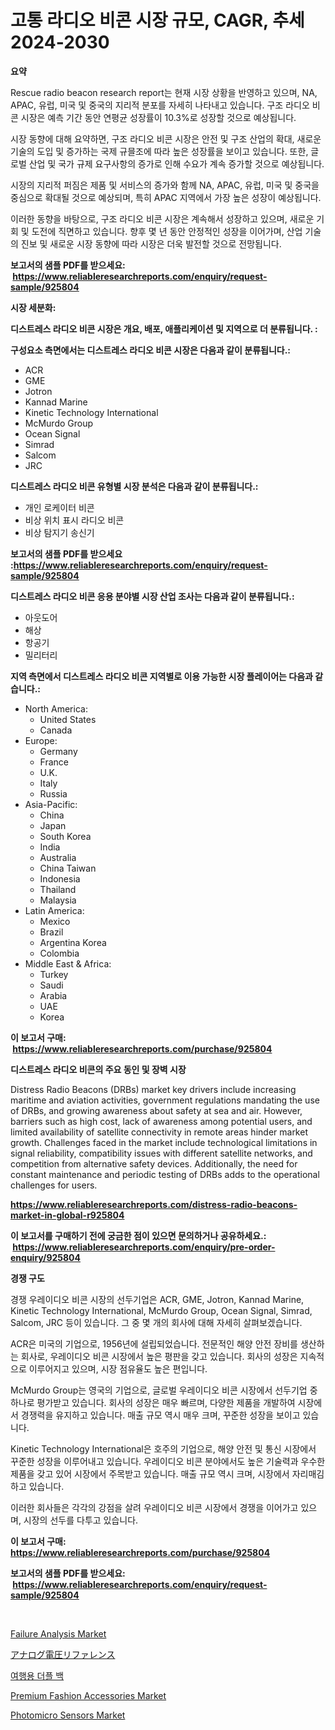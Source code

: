 <p><h1>고통 라디오 비콘 시장 규모, CAGR, 추세 2024-2030</h1></p><p><strong>요약</strong></p>
<p><p>Rescue radio beacon research report는 현재 시장 상황을 반영하고 있으며, NA, APAC, 유럽, 미국 및 중국의 지리적 분포를 자세히 나타내고 있습니다. 구조 라디오 비콘 시장은 예측 기간 동안 연평균 성장률이 10.3%로 성장할 것으로 예상됩니다.</p><p>시장 동향에 대해 요약하면, 구조 라디오 비콘 시장은 안전 및 구조 산업의 확대, 새로운 기술의 도입 및 증가하는 국제 규믈조에 따라 높은 성장률을 보이고 있습니다. 또한, 글로벌 산업 및 국가 규제 요구사항의 증가로 인해 수요가 계속 증가할 것으로 예상됩니다.</p><p>시장의 지리적 퍼짐은 제품 및 서비스의 증가와 함께 NA, APAC, 유럽, 미국 및 중국을 중심으로 확대될 것으로 예상되며, 특히 APAC 지역에서 가장 높은 성장이 예상됩니다.</p><p>이러한 동향을 바탕으로, 구조 라디오 비콘 시장은 계속해서 성장하고 있으며, 새로운 기회 및 도전에 직면하고 있습니다. 향후 몇 년 동안 안정적인 성장을 이어가며, 산업 기술의 진보 및 새로운 시장 동향에 따라 시장은 더욱 발전할 것으로 전망됩니다.</p></p>
<p><strong>보고서의 샘플 PDF를 받으세요: &nbsp;<a href="https://www.reliableresearchreports.com/enquiry/request-sample/925804">https://www.reliableresearchreports.com/enquiry/request-sample/925804</a></strong></p>
<p><strong>시장 세분화:</strong></p>
<p><strong> 디스트레스 라디오 비콘 시장은 개요, 배포, 애플리케이션 및 지역으로 더 분류됩니다. :</strong></p>
<p><strong>구성요소 측면에서는 디스트레스 라디오 비콘 시장은 다음과 같이 분류됩니다.:</strong></p>
<p><ul><li>ACR</li><li>GME</li><li>Jotron</li><li>Kannad Marine</li><li>Kinetic Technology International</li><li>McMurdo Group</li><li>Ocean Signal</li><li>Simrad</li><li>Salcom</li><li>JRC</li></ul></p>
<p><strong> 디스트레스 라디오 비콘 유형별 시장 분석은 다음과 같이 분류됩니다.:</strong></p>
<p><ul><li>개인 로케이터 비콘</li><li>비상 위치 표시 라디오 비콘</li><li>비상 탐지기 송신기</li></ul></p>
<p><strong>보고서의 샘플 PDF를 받으세요 :<a href="https://www.reliableresearchreports.com/enquiry/request-sample/925804">https://www.reliableresearchreports.com/enquiry/request-sample/925804</a></strong></p>
<p><strong> 디스트레스 라디오 비콘 응용 분야별 시장 산업 조사는 다음과 같이 분류됩니다.:</strong></p>
<p><ul><li>아웃도어</li><li>해상</li><li>항공기</li><li>밀리터리</li></ul></p>
<p><strong>지역 측면에서 디스트레스 라디오 비콘 지역별로 이용 가능한 시장 플레이어는 다음과 같습니다.:</strong></p>
<p><ul>
    <li>
        North America:
        <ul>
            <li>United States</li>
            <li>Canada</li>
        </ul>
    </li>
    <li>
        Europe:
        <ul>
            <li>Germany</li>
            <li>France</li>
            <li>U.K.</li>
            <li>Italy</li>
            <li>Russia</li>
        </ul>
    </li>
    <li>
        Asia-Pacific:
        <ul>
            <li>China</li>
            <li>Japan</li>
            <li>South Korea</li>
            <li>India</li>
            <li>Australia</li>
            <li>China Taiwan</li>
            <li>Indonesia</li>
            <li>Thailand</li>
            <li>Malaysia</li>
        </ul>
    </li>
    <li>
        Latin America:
        <ul>
            <li>Mexico</li>
            <li>Brazil</li>
            <li>Argentina Korea</li>
            <li>Colombia</li>
        </ul>
    </li>
    <li>
        Middle East & Africa:
        <ul>
            <li>Turkey</li>
            <li>Saudi</li>
            <li>Arabia</li>
            <li>UAE</li>
            <li>Korea</li>
        </ul>
    </li>
    </ul></p>
<p><strong>이 보고서 구매: &nbsp;<a href="https://www.reliableresearchreports.com/purchase/925804">https://www.reliableresearchreports.com/purchase/925804</a></strong></p>
<p><strong>디스트레스 라디오 비콘의 주요 동인 및 장벽 시장</strong></p>
<p><p>Distress Radio Beacons (DRBs) market key drivers include increasing maritime and aviation activities, government regulations mandating the use of DRBs, and growing awareness about safety at sea and air. However, barriers such as high cost, lack of awareness among potential users, and limited availability of satellite connectivity in remote areas hinder market growth. Challenges faced in the market include technological limitations in signal reliability, compatibility issues with different satellite networks, and competition from alternative safety devices. Additionally, the need for constant maintenance and periodic testing of DRBs adds to the operational challenges for users.</p></p>
<p><strong><a href="https://www.reliableresearchreports.com/distress-radio-beacons-market-in-global-r925804">https://www.reliableresearchreports.com/distress-radio-beacons-market-in-global-r925804</a></strong></p>
<p><strong>이 보고서를 구매하기 전에 궁금한 점이 있으면 문의하거나 공유하세요.: &nbsp;<a href="https://www.reliableresearchreports.com/enquiry/pre-order-enquiry/925804">https://www.reliableresearchreports.com/enquiry/pre-order-enquiry/925804</a></strong></p>
<p><strong>경쟁 구도</strong></p>
<p><p>경쟁 우레이디오 비콘 시장의 선두기업은 ACR, GME, Jotron, Kannad Marine, Kinetic Technology International, McMurdo Group, Ocean Signal, Simrad, Salcom, JRC 등이 있습니다. 그 중 몇 개의 회사에 대해 자세히 살펴보겠습니다.</p><p>ACR은 미국의 기업으로, 1956년에 설립되었습니다. 전문적인 해양 안전 장비를 생산하는 회사로, 우레이디오 비콘 시장에서 높은 평판을 갖고 있습니다. 회사의 성장은 지속적으로 이루어지고 있으며, 시장 점유율도 높은 편입니다.</p><p>McMurdo Group는 영국의 기업으로, 글로벌 우레이디오 비콘 시장에서 선두기업 중 하나로 평가받고 있습니다. 회사의 성장은 매우 빠르며, 다양한 제품을 개발하여 시장에서 경쟁력을 유지하고 있습니다. 매출 규모 역시 매우 크며, 꾸준한 성장을 보이고 있습니다.</p><p>Kinetic Technology International은 호주의 기업으로, 해양 안전 및 통신 시장에서 꾸준한 성장을 이루어내고 있습니다. 우레이디오 비콘 분야에서도 높은 기술력과 우수한 제품을 갖고 있어 시장에서 주목받고 있습니다. 매출 규모 역시 크며, 시장에서 자리매김하고 있습니다.</p><p>이러한 회사들은 각각의 강점을 살려 우레이디오 비콘 시장에서 경쟁을 이어가고 있으며, 시장의 선두를 다투고 있습니다.</p></p>
<p><strong>이 보고서 구매: &nbsp; <a href="https://www.reliableresearchreports.com/purchase/925804">https://www.reliableresearchreports.com/purchase/925804</a></strong></p>
<p><strong>보고서의 샘플 PDF를 받으세요: &nbsp;<a href="https://www.reliableresearchreports.com/enquiry/request-sample/925804">https://www.reliableresearchreports.com/enquiry/request-sample/925804</a></strong><strong></strong></p>
<p>&nbsp;</p>
<p><p><a href="https://github.com/eeaveuhhh/Market-Research-Report-List-2/blob/main/failure-analysis-market.md">Failure Analysis Market</a></p><p><a href="https://github.com/qwpelcjko9242629/Market-Research-Report-List-1/blob/main/885896024929.md">アナログ電圧リファレンス</a></p><p><a href="https://medium.com/@cloydrenner/%EC%97%AC%ED%96%89-%EB%8D%94%ED%94%8C-%EB%B0%B1-%EC%8B%9C%EC%9E%A5-%EB%B3%B4%EA%B3%A0%EC%84%9C%EB%8A%94-%EC%9D%B4-%EC%8B%9C%EC%9E%A5%EC%9D%98-%EC%B5%9C%EC%8B%A0-%ED%8A%B8%EB%A0%8C%EB%93%9C%EC%99%80-%EC%84%B1%EC%9E%A5-%EA%B8%B0%ED%9A%8C%EB%A5%BC-%EB%B3%B4%EC%97%AC%EC%A4%8D%EB%8B%88%EB%8B%A4-94433a10a1fe">여행용 더플 백</a></p><p><a href="https://github.com/khayangel/Market-Research-Report-List-2/blob/main/premium-fashion-accessories-market.md">Premium Fashion Accessories Market</a></p><p><a href="https://extreme-scabiosa-c81.notion.site/Photomicro-Sensors-Market-Report-Reveals-the-Latest-Trends-And-Growth-Opportunities-of-this-Market-5cd183637a7b4bf289cac8d324d3985e">Photomicro Sensors Market</a></p></p>